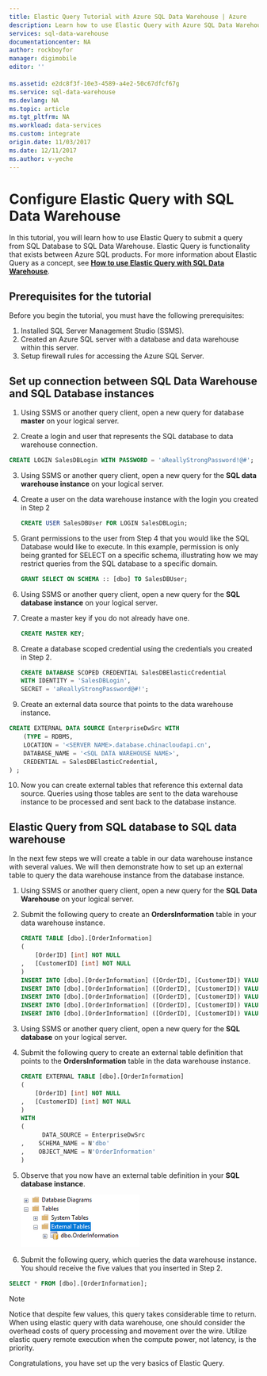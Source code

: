 ```yaml
---
title: Elastic Query Tutorial with Azure SQL Data Warehouse | Azure
description: Learn how to use Elastic Query with Azure SQL Data Warehouse
services: sql-data-warehouse
documentationcenter: NA
author: rockboyfor
manager: digimobile
editor: ''

ms.assetid: e2dc8f3f-10e3-4589-a4e2-50c67dfcf67g
ms.service: sql-data-warehouse
ms.devlang: NA
ms.topic: article
ms.tgt_pltfrm: NA
ms.workload: data-services
ms.custom: integrate
origin.date: 11/03/2017
ms.date: 12/11/2017
ms.author: v-yeche
---
```


# Configure Elastic Query with SQL Data Warehouse

In this tutorial, you will learn how to use Elastic Query to submit a query from SQL Database to SQL Data Warehouse. Elastic Query is functionality that exists between Azure SQL products. For more information about Elastic Query as a concept, see [**How to use Elastic Query with SQL Data Warehouse**][How to use Elastic Query with SQL Data Warehouse].

## Prerequisites for the tutorial

Before you begin the tutorial, you must have the following prerequisites:

1. Installed SQL Server Management Studio (SSMS).
2. Created an Azure SQL server with a  database and data warehouse within this server.
3. Setup firewall rules for accessing the Azure SQL Server.

## Set up connection between SQL Data Warehouse and SQL Database instances 

1. Using SSMS or another query client, open a new query for database **master** on your logical server.

2. Create a login and user that represents the SQL database to data warehouse connection.

  ```sql
  CREATE LOGIN SalesDBLogin WITH PASSWORD = 'aReallyStrongPassword!@#';
  ```

3. Using SSMS or another query client, open a new query for the **SQL data warehouse instance** on your logical server.

4. Create a user on the data warehouse instance with the login you created in Step 2

   ```sql
   CREATE USER SalesDBUser FOR LOGIN SalesDBLogin;
   ```

5. Grant permissions to the user from Step 4 that you would like the SQL Database would like to execute. In this example, permission is only being granted for SELECT on a specific schema, illustrating how we may restrict queries from the SQL database to a specific domain. 

   ```sql
   GRANT SELECT ON SCHEMA :: [dbo] TO SalesDBUser;
   ```

6. Using SSMS or another query client, open a new query for the **SQL database instance** on your logical server.

7. Create a master key if you do not already have one. 

   ```sql
   CREATE MASTER KEY; 
   ```

8. Create a database scoped credential using the credentials you created in Step 2.

   ```sql
   CREATE DATABASE SCOPED CREDENTIAL SalesDBElasticCredential
   WITH IDENTITY = 'SalesDBLogin',
   SECRET = 'aReallyStrongPassword@#!';
   ```

9. Create an external data source that points to the data warehouse instance.

  ```sql
  CREATE EXTERNAL DATA SOURCE EnterpriseDwSrc WITH 
      (TYPE = RDBMS, 
      LOCATION = '<SERVER NAME>.database.chinacloudapi.cn', 
      DATABASE_NAME = '<SQL DATA WAREHOUSE NAME>', 
      CREDENTIAL = SalesDBElasticCredential, 
  ) ;
  ```

10. Now you can create external tables that reference this external data source. Queries using those tables are sent to the data warehouse instance to be processed and sent back to the database instance.

## Elastic Query from SQL database to SQL data warehouse

In the next few steps we will create a table in our data warehouse instance with several values. We will then demonstrate how to set up an external table to query the data warehouse instance from the database instance.

1. Using SSMS or another query client, open a new query for the **SQL Data Warehouse** on your logical server.

2. Submit the following query to create an **OrdersInformation** table in your data warehouse instance.

   ```sql
   CREATE TABLE [dbo].[OrderInformation]
   ( 
       [OrderID] [int] NOT NULL 
   ,   [CustomerID] [int] NOT NULL 
   ) 
   INSERT INTO [dbo].[OrderInformation] ([OrderID], [CustomerID]) VALUES (123, 1) 
   INSERT INTO [dbo].[OrderInformation] ([OrderID], [CustomerID]) VALUES (149, 2) 
   INSERT INTO [dbo].[OrderInformation] ([OrderID], [CustomerID]) VALUES (857, 2) 
   INSERT INTO [dbo].[OrderInformation] ([OrderID], [CustomerID]) VALUES (321, 1) 
   INSERT INTO [dbo].[OrderInformation] ([OrderID], [CustomerID]) VALUES (564, 8)
   ```

3. Using SSMS or another query client, open a new query for the **SQL database** on your logical server.

4. Submit the following query to create an external table definition that points to the **OrdersInformation** table in the data warehouse instance.

   ```sql
   CREATE EXTERNAL TABLE [dbo].[OrderInformation]
   ( 
       [OrderID] [int] NOT NULL
   ,   [CustomerID] [int] NOT NULL 
   ) 
   WITH 
   (
         DATA_SOURCE = EnterpriseDwSrc
   ,	SCHEMA_NAME = N'dbo'
   ,	OBJECT_NAME = N'OrderInformation'
   )
   ```

5. Observe that you now have an external table definition in your **SQL database instance**.

   ![elastic query external table definition](./media/sql-data-warehouse-elastic-query-with-sql-database/elastic-query-external-table.png)

6. Submit the following query, which queries the data warehouse instance. You should receive the five values that you inserted in Step 2. 

```sql
SELECT * FROM [dbo].[OrderInformation];
```

> [!NOTE]
>
> Notice that despite few values, this query takes considerable time to return. When using elastic query with data warehouse, one should consider the overhead costs of query processing and movement over the wire. Utilize elastic query remote execution when the compute power, not latency, is the priority.

Congratulations, you have set up the very basics of Elastic Query. 

<!--Image references-->

<!--Article references-->

[How to use Elastic Query with SQL Data Warehouse]: ./how-to-use-elastic-query-with-sql-data-warehouse.md

<!--MSDN references-->

<!--Other Web references-->

<!-- Update_Description: update meta properties, wording update -->